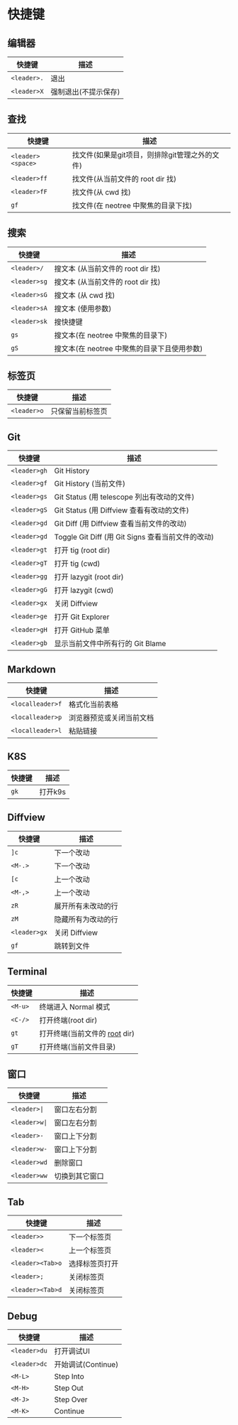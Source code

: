 # 快捷键

## 编辑器

| 快捷键      | 描述                 | 
| ----------- | -------------------- | 
| `<leader>.` | 退出                 |
| `<leader>X` | 强制退出(不提示保存) |

## 查找

| 快捷键            | 描述                                           | 
| ----------------- | ---------------------------------------------- | 
| `<leader><space>` | 找文件(如果是git项目，则排除git管理之外的文件) |
| `<leader>ff`      | 找文件(从当前文件的 root dir 找)               |
| `<leader>fF`      | 找文件(从 cwd 找)                              |
| `gf`              | 找文件(在 neotree 中聚焦的目录下找) |

## 搜索

| 快捷键       | 描述                                        | 
| ------------ | ------------------------------------------- | 
| `<leader>/`  | 搜文本 (从当前文件的 root dir 找)           |
| `<leader>sg` | 搜文本 (从当前文件的 root dir 找)           |
| `<leader>sG` | 搜文本 (从 cwd 找)                          |
| `<leader>sA` | 搜文本 (使用参数)                           |
| `<leader>sk` | 搜快捷键                                    |
| `gs`         | 搜文本(在 neotree 中聚焦的目录下)           |
| `gS`         | 搜文本(在 neotree 中聚焦的目录下且使用参数) |

## 标签页

| 快捷键      | 描述             | 
| ----------- | ---------------- | 
| `<leader>o` | 只保留当前标签页 |

## Git

| 快捷键       | 描述                                              | 
| ------------ | ------------------------------------------------- | 
| `<leader>gh` | Git History                                       |
| `<leader>gf` | Git History (当前文件)                            |
| `<leader>gs` | Git Status (用 telescope 列出有改动的文件)        |
| `<leader>gS` | Git Status (用 Diffview 查看有改动的文件)         |
| `<leader>gd` | Git Diff (用 Diffview 查看当前文件的改动)         |
| `<leader>gd` | Toggle Git Diff (用 Git Signs 查看当前文件的改动) |
| `<leader>gt` | 打开 tig (root dir)                               |
| `<leader>gT` | 打开 tig (cwd)                                    |
| `<leader>gg` | 打开 lazygit (root dir)                           |
| `<leader>gG` | 打开 lazygit (cwd)                                |
| `<leader>gx` | 关闭 Diffview                                     |
| `<leader>ge` | 打开 Git Explorer                                 |
| `<leader>gH` | 打开 GitHub 菜单                                  |
| `<leader>gb` | 显示当前文件中所有行的 Git Blame                  |

## Markdown

| 快捷键           | 描述                     | 
| ---------------- | ------------------------ | 
| `<localleader>f` | 格式化当前表格           |
| `<localleader>p` | 浏览器预览或关闭当前文档 |
| `<localleader>l` | 粘贴链接                 |

## K8S

| 快捷键 | 描述    | 
| ------ | ------- | 
| `gk`   | 打开k9s |

## Diffview

| 快捷键       | 描述               | 
| ------------ | ------------------ | 
| `]c`         | 下一个改动         |
| `<M-.>`      | 下一个改动         |
| `[c`         | 上一个改动         |
| `<M-,>`      | 上一个改动         |
| `zR`         | 展开所有未改动的行 |
| `zM`         | 隐藏所有为改动的行 |
| `<leader>gx` | 关闭 Diffview      |
| `gf`         | 跳转到文件         |

## Terminal

| 快捷键  |  描述                         |
| ------- | ----------------------------- |
| `<M-u>` | 终端进入 Normal 模式          |
| `<C-/>` | 打开终端(root dir)            |
| `gt`    | 打开终端(当前文件的 [root](2023-11-17_root.md) dir) |
| `gT`    | 打开终端(当前文件目录)        |

## 窗口

| 快捷键        | 描述           |
| ------------- | -------------- |
| `<leader>\|`  | 窗口左右分割   |
| `<leader>w\|` | 窗口左右分割   |
| `<leader>-`   | 窗口上下分割   |
| `<leader>w-`  | 窗口上下分割   |
| `<leader>wd`  | 删除窗口       |
| `<leader>ww`  | 切换到其它窗口 |

## Tab

| 快捷键           | 描述           |
| ---------------- | -------------- |
| `<leader>>`      | 下一个标签页   |
| `<leader><`      | 上一个标签页   |
| `<leader><Tab>o` | 选择标签页打开 |
| `<leader>;`      | 关闭标签页     |
| `<leader><Tab>d` | 关闭标签页     |

## Debug

| 快捷键       | 描述               |
| ------------ | ------------------ |
| `<leader>du` | 打开调试UI         |
| `<leader>dc` | 开始调试(Continue) |
| `<M-L>`      | Step Into          |
| `<M-H>`      | Step Out           |
| `<M-J>`      | Step Over          |
| `<M-K>`      | Continue           |

